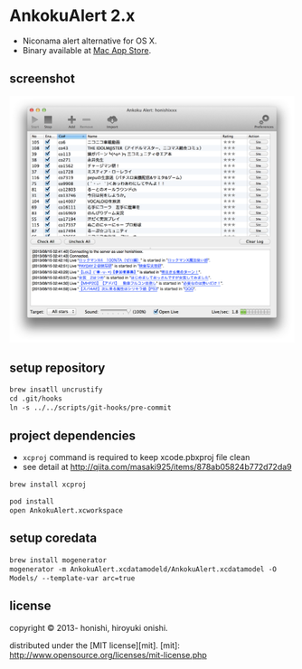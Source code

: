 AnkokuAlert 2.x
=========
- Niconama alert alternative for OS X.
- Binary available at [Mac App Store](https://itunes.apple.com/jp/app/ankoku-alert/id447599289?l=en&mt=12).

screenshot
-
![screenshot](./document/screenshot.png)

setup repository
-
````
brew insatll uncrustify
cd .git/hooks
ln -s ../../scripts/git-hooks/pre-commit
````

project dependencies
-
* `xcproj` command is required to keep xcode.pbxproj file clean
* see detail at http://qiita.com/masaki925/items/878ab05824b772d72da9

````
brew install xcproj
````

````
pod install
open AnkokuAlert.xcworkspace
````

setup coredata
-
````
brew install mogenerator
mogenerator -m AnkokuAlert.xcdatamodeld/AnkokuAlert.xcdatamodel -O Models/ --template-var arc=true
````

license
-
copyright &copy; 2013- honishi, hiroyuki onishi.

distributed under the [MIT license][mit].
[mit]: http://www.opensource.org/licenses/mit-license.php
